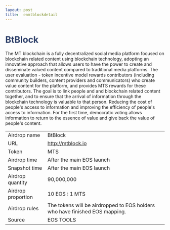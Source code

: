 ```yaml
---
layout: post
title:  enmtblockdetail
---
```


<h1 style="color: #2F416A">BtBlock</h1>
<p>
The MT blockchain is a fully decentralized social media platform focused on blockchain related content using blockchain technology, adopting an innovative approach that allows users to have the power to create and disseminate valued content compared to traditional media platforms. The user evaluation - token incentive model rewards contributors (including community builders, content providers and communicators) who create value content for the platform, and provides MTS rewards for these contributors. The goal is to link people and and blockchain related content together, and to ensure that the arrival of information through the blockchain technology is valuable to that person. Reducing the cost of people's access to information and improving the efficiency of people's access to information. For the first time, democratic voting allows information to return to the essence of value and give back the value of people's content.

</p>


<table class="center">
  <tbody>
    <tr>
        <td class="tablehalf">Airdrop name</td>
        <td class="tablehalf">BtBlock</td>
    </tr>
    <tr>
        <td>URL</td>
        <td><a href="http://mtblock.io" target="_blank">http://mtblock.io</a></td>
    </tr>
    <tr>
        <td>Token</td>
        <td>MTS</td>
    </tr>
    <tr>
        <td>Airdrop time</td>
        <td>After the main EOS launch</td>
    </tr>
    <tr>
        <td>Snapshot time</td>
        <td>After the main EOS launch</td>
    </tr>
    <tr>
        <td>Airdrop quantity</td>
        <td>90,000,000</td>
    </tr>
    <tr>
        <td>Airdrop proportion</td>
        <td>          
         10 EOS : 1 MTS
        </td>
    </tr>
    <tr>
        <td>Airdrop rules</td>
        <td>
        The tokens will be airdropped to EOS holders who have finished EOS mapping.
        </td>
    </tr>
       <tr>
        <td>Source</td>
        <td>EOS TOOLS</td>
    </tr>
  </tbody>
</table>